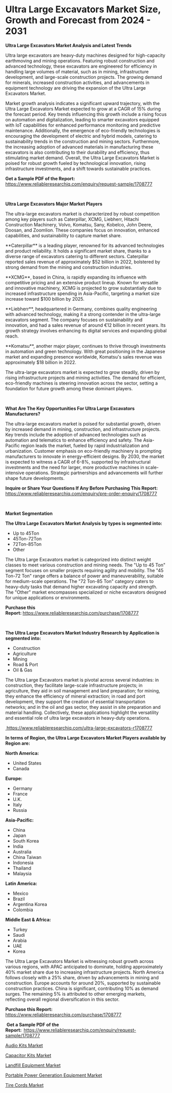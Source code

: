 <p><h1>Ultra Large Excavators Market Size, Growth and Forecast from 2024 - 2031</h1></p><p><strong>Ultra Large Excavators Market Analysis and Latest Trends</strong></p>
<p><p>Ultra large excavators are heavy-duty machines designed for high-capacity earthmoving and mining operations. Featuring robust construction and advanced technology, these excavators are engineered for efficiency in handling large volumes of material, such as in mining, infrastructure development, and large-scale construction projects. The growing demand for minerals, increased construction activities, and advancements in equipment technology are driving the expansion of the Ultra Large Excavators Market.</p><p>Market growth analysis indicates a significant upward trajectory, with the Ultra Large Excavators Market expected to grow at a CAGR of 15% during the forecast period. Key trends influencing this growth include a rising focus on automation and digitalization, leading to smarter excavators equipped with IoT capabilities for enhanced performance monitoring and predictive maintenance. Additionally, the emergence of eco-friendly technologies is encouraging the development of electric and hybrid models, catering to sustainability trends in the construction and mining sectors. Furthermore, the increasing adoption of advanced materials in manufacturing these excavators is also contributing to their durability and efficiency, thus stimulating market demand. Overall, the Ultra Large Excavators Market is poised for robust growth fueled by technological innovation, rising infrastructure investments, and a shift towards sustainable practices.</p></p>
<p><strong>Get a Sample PDF of the Report:&nbsp;</strong> <a href="https://www.reliableresearchiq.com/enquiry/request-sample/1708777?utm_campaign=1141&utm_medium=2&utm_source=Github&utm_content=ia&utm_term=21102024&utm_id=ultra-large-excavators">https://www.reliableresearchiq.com/enquiry/request-sample/1708777</a></p>
<p>&nbsp;</p>
<p><strong>Ultra Large Excavators Major Market Players</strong></p>
<p><p>The ultra-large excavators market is characterized by robust competition among key players such as Caterpillar, XCMG, Liebherr, Hitachi Construction Machinery, Volvo, Komatsu, Sany, Kobelco, John Deere, Doosan, and Zoomlion. These companies focus on innovation, enhanced capabilities, and sustainability to capture market share.</p><p>**Caterpillar** is a leading player, renowned for its advanced technologies and product reliability. It holds a significant market share, thanks to a diverse range of excavators catering to different sectors. Caterpillar reported sales revenue of approximately $52 billion in 2022, bolstered by strong demand from the mining and construction industries.</p><p>**XCMG**, based in China, is rapidly expanding its influence with competitive pricing and an extensive product lineup. Known for versatile and innovative machinery, XCMG is projected to grow substantially due to increased infrastructure spending in Asia-Pacific, targeting a market size increase toward $100 billion by 2025.</p><p>**Liebherr**, headquartered in Germany, combines quality engineering with advanced technology, making it a strong contender in the ultra-large excavators segment. The company focuses on sustainability and innovation, and had a sales revenue of around €12 billion in recent years. Its growth strategy involves enhancing its digital services and expanding global reach.</p><p>**Komatsu**, another major player, continues to thrive through investments in automation and green technology. With great positioning in the Japanese market and expanding presence worldwide, Komatsu's sales revenue was approximately $18 billion in 2022. </p><p>The ultra-large excavators market is expected to grow steadily, driven by rising infrastructure projects and mining activities. The demand for efficient, eco-friendly machines is steering innovation across the sector, setting a foundation for future growth among these dominant players.</p></p>
<p>&nbsp;</p>
<p><strong>What Are The Key Opportunities For Ultra Large Excavators Manufacturers?</strong></p>
<p><p>The ultra-large excavators market is poised for substantial growth, driven by increased demand in mining, construction, and infrastructure projects. Key trends include the adoption of advanced technologies such as automation and telematics to enhance efficiency and safety. The Asia-Pacific region leads the market, fueled by rapid industrialization and urbanization. Customer emphasis on eco-friendly machinery is prompting manufacturers to innovate in energy-efficient designs. By 2030, the market is expected to witness a CAGR of 6-8%, supported by infrastructural investments and the need for larger, more productive machines in scale-intensive operations. Strategic partnerships and advancements will further shape future developments.</p></p>
<p><strong>Inquire or Share Your Questions If Any Before Purchasing This Report:</strong> <a href="https://www.reliableresearchiq.com/enquiry/pre-order-enquiry/1708777?utm_campaign=1141&utm_medium=2&utm_source=Github&utm_content=ia&utm_term=21102024&utm_id=ultra-large-excavators">https://www.reliableresearchiq.com/enquiry/pre-order-enquiry/1708777</a></p>
<p>&nbsp;</p>
<p><strong>Market Segmentation</strong></p>
<p><strong>The Ultra Large Excavators Market Analysis by types is segmented into:</strong></p>
<p><ul><li>Up to 45Ton</li><li>45Ton-72Ton</li><li>72Ton-85Ton</li><li>Other</li></ul></p>
<p><p>The Ultra Large Excavators market is categorized into distinct weight classes to meet various construction and mining needs. The "Up to 45 Ton" segment focuses on smaller projects requiring agility and mobility. The "45 Ton-72 Ton" range offers a balance of power and maneuverability, suitable for medium-scale operations. The "72 Ton-85 Ton" category caters to heavy-duty tasks that demand higher excavating capacity and strength. The "Other" market encompasses specialized or niche excavators designed for unique applications or environments.</p></p>
<p><strong>Purchase this Report:&nbsp;</strong><a href="https://www.reliableresearchiq.com/purchase/1708777?utm_campaign=1141&utm_medium=2&utm_source=Github&utm_content=ia&utm_term=21102024&utm_id=ultra-large-excavators">https://www.reliableresearchiq.com/purchase/1708777</a></p>
<p>&nbsp;</p>
<p><strong>The Ultra Large Excavators Market Industry Research by Application is segmented into:</strong></p>
<p><ul><li>Construction</li><li>Agriculture</li><li>Mining</li><li>Road & Port</li><li>Oil & Gas</li></ul></p>
<p><p>The Ultra Large Excavators market is pivotal across several industries: in construction, they facilitate large-scale infrastructure projects; in agriculture, they aid in soil management and land preparation; for mining, they enhance the efficiency of mineral extraction; in road and port development, they support the creation of essential transportation networks; and in the oil and gas sector, they assist in site preparation and material handling. Collectively, these applications highlight the versatility and essential role of ultra large excavators in heavy-duty operations.</p></p>
<p><a href="https://www.reliableresearchiq.com/ultra-large-excavators-r1708777?utm_campaign=1141&utm_medium=2&utm_source=Github&utm_content=ia&utm_term=21102024&utm_id=ultra-large-excavators">&nbsp;https://www.reliableresearchiq.com/ultra-large-excavators-r1708777</a></p>
<p><strong>In terms of Region, the Ultra Large Excavators Market Players available by Region are:</strong></p>
<p>
    <p> <strong> North America: </strong>
        <ul>
            <li>United States</li>
            <li>Canada</li>
        </ul>
        </p> 
    <p> <strong> Europe: </strong>
        <ul>
            <li>Germany</li>
            <li>France</li>
            <li>U.K.</li>
            <li>Italy</li>
            <li>Russia</li>
        </ul>
        </p> 
    <p> <strong> Asia-Pacific: </strong>
        <ul>
            <li>China</li>
            <li>Japan</li>
            <li>South Korea</li>
            <li>India</li>
            <li>Australia</li>
            <li>China Taiwan</li>
            <li>Indonesia</li>
            <li>Thailand</li>
            <li>Malaysia</li>
        </ul>
        </p> 
    <p> <strong> Latin America: </strong>
        <ul>
            <li>Mexico</li>
            <li>Brazil</li>
            <li>Argentina Korea</li>
            <li>Colombia</li>
        </ul>
        </p> 
    <p> <strong> Middle East & Africa: </strong>
        <ul>
            <li>Turkey</li>
            <li>Saudi</li>
            <li>Arabia</li>
            <li>UAE</li>
            <li>Korea</li>
        </ul>
    </p>
    </p>
<p><p>The Ultra Large Excavators Market is witnessing robust growth across various regions, with APAC anticipated to dominate, holding approximately 40% market share due to increasing infrastructure projects. North America follows closely with a 25% share, driven by advancements in mining and construction. Europe accounts for around 20%, supported by sustainable construction practices. China is significant, contributing 10% as demand surges. The remaining 5% is attributed to other emerging markets, reflecting overall regional diversification in this sector.</p></p>
<p><strong>Purchase this Report: </strong><a href="https://www.reliableresearchiq.com/purchase/1708777?utm_campaign=1141&utm_medium=2&utm_source=Github&utm_content=ia&utm_term=21102024&utm_id=ultra-large-excavators">https://www.reliableresearchiq.com/purchase/1708777</a></p>
<p>&nbsp;<strong>Get a Sample PDF of the Report:&nbsp;&nbsp;</strong><a href="https://www.reliableresearchiq.com/enquiry/request-sample/1708777?utm_campaign=1141&utm_medium=2&utm_source=Github&utm_content=ia&utm_term=21102024&utm_id=ultra-large-excavators">https://www.reliableresearchiq.com/enquiry/request-sample/1708777</a></p>
<p><strong></strong></p>
<p><p><a href="https://issuu.com/reportprime-2/docs/audio-kits-market-size-2030.pptx_9f11011a121a79?utm_campaign=1141&utm_medium=2&utm_source=Github&utm_content=ia&utm_term=21102024&utm_id=ultra-large-excavators">Audio Kits Market</a></p><p><a href="https://issuu.com/reportprime-2/docs/capacitor-kits-market-size-2030.ppt_1b31a3f99d7449?utm_campaign=1141&utm_medium=2&utm_source=Github&utm_content=ia&utm_term=21102024&utm_id=ultra-large-excavators">Capacitor Kits Market</a></p><p><a href="https://github.com/anitrabixvburgie/Market-Research-Report-List-1/blob/main/landfill-equipment-market.md?utm_campaign=1141&utm_medium=2&utm_source=Github&utm_content=ia&utm_term=21102024&utm_id=ultra-large-excavators">Landfill Equipment Market</a></p><p><a href="https://github.com/lmorisekv5e/Market-Research-Report-List-1/blob/main/portable-power-generation-equipment-market.md?utm_campaign=1141&utm_medium=2&utm_source=Github&utm_content=ia&utm_term=21102024&utm_id=ultra-large-excavators">Portable Power Generation Equipment Market</a></p><p><a href="https://www.linkedin.com/pulse/tire-cords-market-revolution-size-share-emerging-trends-2024-7dshf?utm_campaign=1141&utm_medium=2&utm_source=Github&utm_content=ia&utm_term=21102024&utm_id=ultra-large-excavators">Tire Cords Market</a></p></p>